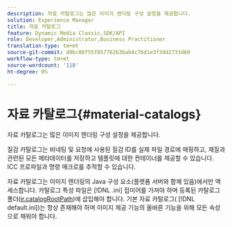```yaml
---
description: 자료 카탈로그는 많은 이미지 렌더링 구성 설정을 제공합니다.
solution: Experience Manager
title: 자료 카탈로그
feature: Dynamic Media Classic,SDK/API
role: Developer,Administrator,Business Practitioner
translation-type: tm+mt
source-git-commit: d0bc88f55f857762b3bab4c76d1e3f3dd2733d60
workflow-type: tm+mt
source-wordcount: '118'
ht-degree: 0%

---
```



# 자료 카탈로그{#material-catalogs}

자료 카탈로그는 많은 이미지 렌더링 구성 설정을 제공합니다.

질감 카탈로그는 비네팅 및 요청에 사용된 질감 ID를 실제 파일 경로에 매핑하고, 재질과 관련된 모든 메타데이터를 저장하고 템플릿에 대한 컨테이너를 제공할 수 있습니다. ICC 프로파일과 명령 매크로를 추적할 수 있습니다.

자료 카탈로그는 이미지 렌더링의 Java 구성 요소(플랫폼 서버와 함께 있음)에서만 액세스합니다. 카탈로그 특성 파일은 [!DNL .ini] 접미어를 가져야 하며 등록된 카탈로그 폴더([ir.catalogRootPath](../../../../../../ir-api/server-admin/image-rendering-api-ref/c-ir-server-administration/c-ir-configuration-settings-reference/c-ir-catalog-folder.md#concept-1c1d308112054bb99e3895c3fb8ca5f7))에 삽입해야 합니다. 기본 자료 카탈로그( [!DNL default.ini])는 항상 존재해야 하며 이미지 제공 기능의 올바른 기능을 위해 모든 속성으로 채워야 합니다.
